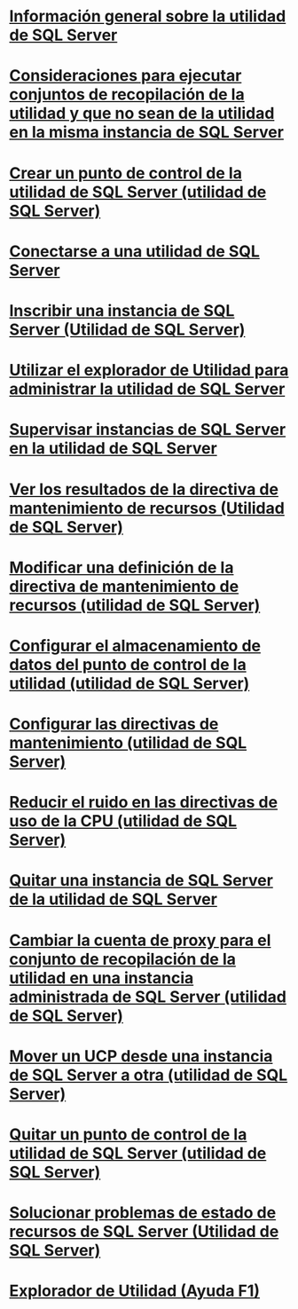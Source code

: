 # [Información general sobre la utilidad de SQL Server](sql-server-utility-features-and-tasks.md)  
# [Consideraciones para ejecutar conjuntos de recopilación de la utilidad y que no sean de la utilidad en la misma instancia de SQL Server](run-utility-and-non-utility-collection-sets-on-same-sql-instance.md)  
# [Crear un punto de control de la utilidad de SQL Server (utilidad de SQL Server)](create-a-sql-server-utility-control-point-sql-server-utility.md)  
# [Conectarse a una utilidad de SQL Server](connect-to-a-sql-server-utility.md)  
# [Inscribir una instancia de SQL Server (Utilidad de SQL Server)](enroll-an-instance-of-sql-server-sql-server-utility.md)  
# [Utilizar el explorador de Utilidad para administrar la utilidad de SQL Server](use-utility-explorer-to-manage-the-sql-server-utility.md)  
# [Supervisar instancias de SQL Server en la utilidad de SQL Server](monitor-instances-of-sql-server-in-the-sql-server-utility.md)  
# [Ver los resultados de la directiva de mantenimiento de recursos (Utilidad de SQL Server)](view-resource-health-policy-results-sql-server-utility.md)  
# [Modificar una definición de la directiva de mantenimiento de recursos (utilidad de SQL Server)](modify-a-resource-health-policy-definition-sql-server-utility.md)  
# [Configurar el almacenamiento de datos del punto de control de la utilidad (utilidad de SQL Server)](configure-your-utility-control-point-data-warehouse-sql-server-utility.md)  
# [Configurar las directivas de mantenimiento (utilidad de SQL Server)](configure-health-policies-sql-server-utility.md)  
# [Reducir el ruido en las directivas de uso de la CPU (utilidad de SQL Server)](reduce-noise-in-cpu-utilization-policies-sql-server-utility.md)  
# [Quitar una instancia de SQL Server de la utilidad de SQL Server](remove-an-instance-of-sql-server-from-the-sql-server-utility.md)  
# [Cambiar la cuenta de proxy para el conjunto de recopilación de la utilidad en una instancia administrada de SQL Server (utilidad de SQL Server)](change-proxy-account-for-utility-collection-on-managed-sql-server.md)  
# [Mover un UCP desde una instancia de SQL Server a otra (utilidad de SQL Server)](move-a-ucp-from-one-instance-of-sql-server-to-another-sql-server-utility.md)  
# [Quitar un punto de control de la utilidad de SQL Server (utilidad de SQL Server)](remove-a-utility-control-point-sql-server-utility.md)  
# [Solucionar problemas de estado de recursos de SQL Server (Utilidad de SQL Server)](troubleshoot-sql-server-resource-health-sql-server-utility.md)  
# [Explorador de Utilidad (Ayuda F1)](utility-explorer-f1-help.md)  
